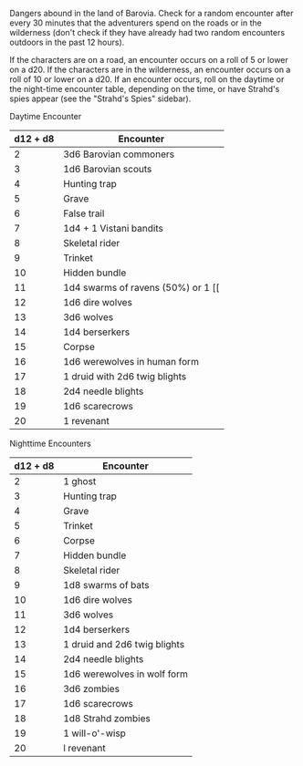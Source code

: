 Dangers abound in the land of Barovia. Check for a random encounter after every 30 minutes that the adventurers spend on the roads or in the wilderness (don't check if they have already had two random encounters outdoors in the past 12 hours).

If the characters are on a road, an encounter occurs on a roll of 5 or lower on a d20.
If the characters are in the wilderness, an encounter occurs on a roll of 10 or lower on a d20. If an encounter occurs, roll on the daytime or the night-time encounter table, depending on the time, or have Strahd's spies appear (see the "Strahd's Spies" sidebar).

Daytime Encounter

| d12 + d8 | Encounter | 
| ----------- | ----------- | 
| 2 | 3d6 Barovian commoners | 
| 3 | 1d6 Barovian scouts| 
| 4 | Hunting trap |
| 5 | Grave |
| 6 | False trail |
| 7 | 1d4 + 1 Vistani bandits |
| 8 | Skeletal rider |
| 9 | Trinket |
| 10 | Hidden bundle |
| 11 | 1d4 swarms of ravens (50%) or 1 [[ |wereraven]] in raven form (50%)  |
| 12 | 1d6 dire wolves |
| 13 | 3d6 wolves |
| 14 | 1d4 berserkers |
| 15 | Corpse |
| 16 | 1d6 werewolves in human form |
| 17 | 1 druid with 2d6 twig blights |
| 18 | 2d4 needle blights |
| 19 | 1d6 scarecrows |
| 20 | 1 revenant |

Nighttime Encounters

| d12 + d8 | Encounter | 
| ----------- | ----------- | 
| 2 | 1 ghost | 
| 3 | Hunting trap | 
| 4 | Grave | 
| 5 | Trinket | 
| 6 | Corpse | 
| 7 | Hidden bundle | 
| 8 | Skeletal rider | 
| 9 | 1d8 swarms of bats | 
| 10 | 1d6 dire wolves | 
| 11 | 3d6 wolves | 
| 12 | 1d4 berserkers | 
| 13 | 1 druid and 2d6 twig blights | 
| 14 | 2d4 needle blights | 
| 15 | 1d6 werewolves in wolf form | 
| 16 | 3d6 zombies | 
| 17 | 1d6 scarecrows | 
| 18 | 1d8 Strahd zombies| 
| 19 | 1 will-o'-wisp | 
| 20 | l revenant | 



